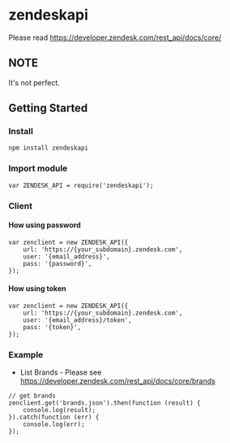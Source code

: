 # zendeskapi
Please read https://developer.zendesk.com/rest_api/docs/core/  


## NOTE
It's not perfect.


## Getting Started



### Install
```
npm install zendeskapi
```

### Import module
```
var ZENDESK_API = require('zendeskapi');
```

### Client

#### How using password
```
var zenclient = new ZENDESK_API({
    url: 'https://{your_subdomain}.zendesk.com',
    user: '{email_address}',
    pass: '{password}',
});
```

#### How using token
```
var zenclient = new ZENDESK_API({
    url: 'https://{your_subdomain}.zendesk.com',
    user: '{email_address}/token',
    pass: '{token}',
});
```


### Example
* List Brands - Please see  https://developer.zendesk.com/rest_api/docs/core/brands
```
// get brands
zenclient.get('brands.json').then(function (result) {
    console.log(result);
}).catch(function (err) {
    console.log(err);
});
```
